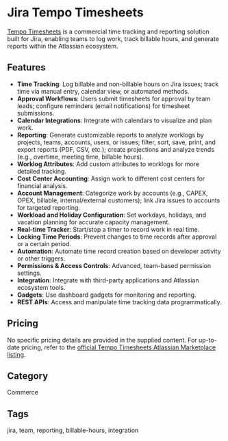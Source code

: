 # Jira Tempo Timesheets

[Tempo Timesheets](https://www.tempo.io/blog/time-tracking-reports-with-timesheets-by-tempo) is a commercial time tracking and reporting solution built for Jira, enabling teams to log work, track billable hours, and generate reports within the Atlassian ecosystem.

## Features
- **Time Tracking**: Log billable and non-billable hours on Jira issues; track time via manual entry, calendar view, or automated methods.
- **Approval Workflows**: Users submit timesheets for approval by team leads; configure reminders (email notifications) for timesheet submissions.
- **Calendar Integrations**: Integrate with calendars to visualize and plan work.
- **Reporting**: Generate customizable reports to analyze worklogs by projects, teams, accounts, users, or issues; filter, sort, save, print, and export reports (PDF, CSV, etc.); create projections and analyze trends (e.g., overtime, meeting time, billable hours).
- **Worklog Attributes**: Add custom attributes to worklogs for more detailed tracking.
- **Cost Center Accounting**: Assign work to different cost centers for financial analysis.
- **Account Management**: Categorize work by accounts (e.g., CAPEX, OPEX, billable, internal/external customers); link Jira issues to accounts for targeted reporting.
- **Workload and Holiday Configuration**: Set workdays, holidays, and vacation planning for accurate capacity management.
- **Real-time Tracker**: Start/stop a timer to record work in real time.
- **Locking Time Periods**: Prevent changes to time records after approval or a certain period.
- **Automation**: Automate time record creation based on developer activity or other triggers.
- **Permissions & Access Controls**: Advanced, team-based permission settings.
- **Integration**: Integrate with third-party applications and Atlassian ecosystem tools.
- **Gadgets**: Use dashboard gadgets for monitoring and reporting.
- **REST APIs**: Access and manipulate time tracking data programmatically.

## Pricing
No specific pricing details are provided in the supplied content. For up-to-date pricing, refer to the [official Tempo Timesheets Atlassian Marketplace listing](https://marketplace.atlassian.com/apps/6572/tempo-timesheets-time-tracking-reports?hosting=datacenter&tab=pricing).

## Category
Commerce

## Tags
jira, team, reporting, billable-hours, integration